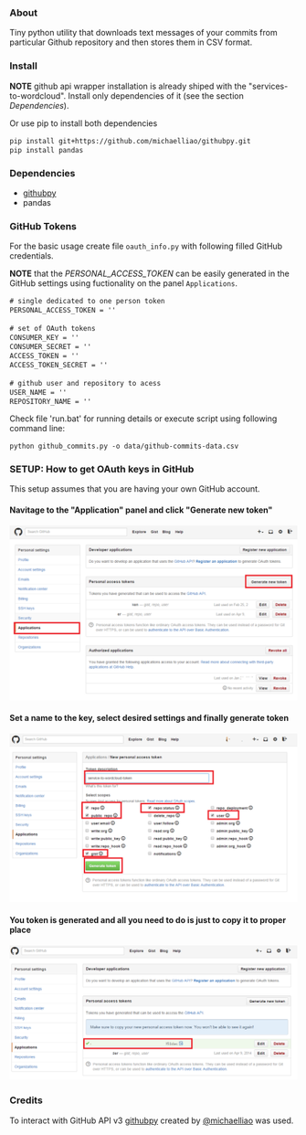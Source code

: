 ### About 

Tiny python utility that downloads text messages of your commits from particular Github repository and then stores them in CSV format.

### Install

**NOTE** github api wrapper installation is already shiped with the "services-to-wordcloud". Install only dependencies of it (see the section *Dependencies*).

Or use pip to install both dependencies
```
pip install git+https://github.com/michaelliao/githubpy.git
pip install pandas
```

### Dependencies

* [githubpy](git+https://github.com/michaelliao/githubpy.git)
* pandas

### GitHub Tokens

For the basic usage create file ```oauth_info.py``` with following filled GitHub credentials.

**NOTE** that the *PERSONAL_ACCESS_TOKEN* can be easily generated in the GitHub settings using fuctionality on the panel ```Applications```.

```
# single dedicated to one person token
PERSONAL_ACCESS_TOKEN = ''

# set of OAuth tokens
CONSUMER_KEY = ''
CONSUMER_SECRET = ''
ACCESS_TOKEN = ''
ACCESS_TOKEN_SECRET = ''

# github user and repository to acess
USER_NAME = ''
REPOSITORY_NAME = ''
```

Check file 'run.bat' for running details or execute script using following command line:
```
python github_commits.py -o data/github-commits-data.csv
```

### SETUP: How to get OAuth keys in GitHub

This setup assumes that you are having your own GitHub account.

#### Navitage to the "Application" panel and click "Generate new token"
![](./imgs/01.png)

#### Set a name to the key, select desired settings and finally generate token
![](./imgs/02.png)

#### You token is generated and all you need to do is just to copy it to proper place
![](./imgs/03.png)


### Credits 
To interact with GitHub API v3 [githubpy](https://github.com/michaelliao/githubpy) created by [@michaelliao](https://github.com/michaelliao) was used.